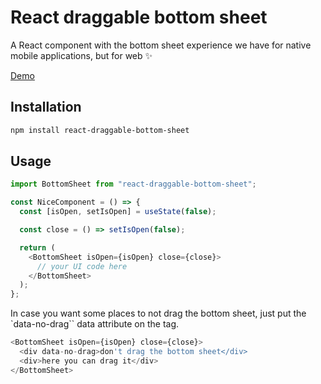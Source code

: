 # React draggable bottom sheet

A React component with the bottom sheet experience we have for native mobile applications, but for web ✨

[Demo](https://codesandbox.io/s/react-draggable-bottom-sheet-mo1f7z)

## Installation

```bash
npm install react-draggable-bottom-sheet
```

## Usage

```javascript
import BottomSheet from "react-draggable-bottom-sheet";

const NiceComponent = () => {
  const [isOpen, setIsOpen] = useState(false);

  const close = () => setIsOpen(false);

  return (
    <BottomSheet isOpen={isOpen} close={close}>
      // your UI code here
    </BottomSheet>
  );
};
```

In case you want some places to not drag the bottom sheet, just put the `data-no-drag`` data attribute on the tag.

```javascript
<BottomSheet isOpen={isOpen} close={close}>
  <div data-no-drag>don't drag the bottom sheet</div>
  <div>here you can drag it</div>
</BottomSheet>
```
